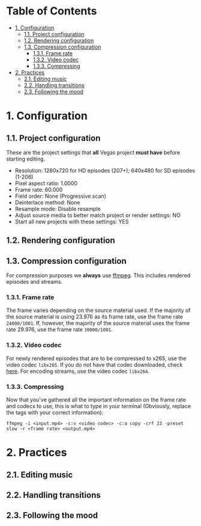 # Table of Contents
- [1. Configuration](#1-configuration)
  * [1.1. Project configuration](#11-project-configuration)
  * [1.2. Rendering configuration](#12-rendering-configuration)
  * [1.3. Compression configuration](#13-compression-configuration)
    + [1.3.1. Frame rate](#131-frame-rate)
    + [1.3.2. Video codec](#132-video-codec)
    + [1.3.3. Compressing](#133-compressing)
- [2. Practices](#2-practices)
  * [2.1. Editing music](#21-editing-music)
  * [2.2. Handling transitions](#22-handling-transitions)
  * [2.3. Following the mood](#23-following-the-mood)

# 1. Configuration
## 1.1. Project configuration
These are the project settings that **all** Vegas project **must have** before starting editing.

- Resolution: 1280x720 for HD episodes (207+); 640x480 for SD episodes (1-206)
- Pixel aspect ratio: 1.0000
- Frame rate: 60.000
- Field order: None (Progressive scan)
- Deinterlace method: None
- Resample mode: Disable resample
- Adjust source media to better match project or render settings: NO
- Start all new projects with these settings: YES

## 1.2. Rendering configuration

## 1.3. Compression configuration
For compression purposes we **always** use [ffmpeg](https://www.ffmpeg.org/download.html). This includes rendered episodes and streams.

### 1.3.1. Frame rate
The frame varies depending on the source material used. If the majority of the source material is using 23.976 as its frame rate, use the frame rate `24000/1001`. If, however, the majority of the source material uses the frame rate 29.976, use the frame rate `30000/1001`.

### 1.3.2. Video codec
For newly rendered episodes that are to be compressed to x265, use the video codec `libx265`. If you do not have that codec downloaded, check [here](https://trac.ffmpeg.org/wiki/Encode/H.265). For encoding streams, use the video codec `libx264`.


### 1.3.3. Compressing
Now that you've gathered all the important information on the frame rate and codecs to use, this is what to type in your terminal (Obviously, replace the tags with your correct information):

```ffmpeg -i <input.mp4> -c:v <video codec> -c:a copy -crf 23 -preset slow -r <frame rate> <output.mp4>```

# 2. Practices
## 2.1. Editing music
## 2.2. Handling transitions
## 2.3. Following the mood
